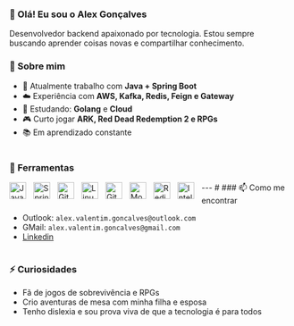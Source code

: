 ### 👋 Olá! Eu sou o Alex Gonçalves

Desenvolvedor backend apaixonado por tecnologia. Estou sempre buscando aprender coisas novas e compartilhar conhecimento.


### 🚀 Sobre mim

- 💼 Atualmente trabalho com **Java + Spring Boot**
- ☁️ Experiência com **AWS, Kafka, Redis, Feign e Gateway**
- 🧠 Estudando: **Golang** e **Cloud**
- 🎮 Curto jogar **ARK, Red Dead Redemption 2 e RPGs**
- 📚 Em aprendizado constante
#

### 🧰 Ferramentas
<img align="left" alt="Java" width="30px" style="padding-right:10px;" src="https://cdn.jsdelivr.net/gh/devicons/devicon/icons/java/java-original.svg"/>
<img align="left" alt="Spring" width="30px" style="padding-right:10px;" src="https://cdn.jsdelivr.net/gh/devicons/devicon/icons/spring/spring-original.svg" />
<img align="left" alt="Git" width="30px" style="padding-right:10px;" src="https://cdn.jsdelivr.net/gh/devicons/devicon/icons/git/git-original.svg" />
<img align="left" alt="Linux" width="30px" style="padding-right:10px;" src="https://cdn.jsdelivr.net/gh/devicons/devicon/icons/linux/linux-original.svg" />
<img align="left" alt="GitHub" width="30px" style="padding-right:10px;" src="https://cdn.jsdelivr.net/gh/devicons/devicon/icons/github/github-original.svg" />
<img align="left" alt="MongoDB" width="30px" style="padding-right:10px;" src="https://cdn.jsdelivr.net/gh/devicons/devicon/icons/mongodb/mongodb-original.svg"/>
<img align="left" alt="Redis" width="30px" style="padding-right:10px;" src="https://cdn.jsdelivr.net/gh/devicons/devicon/icons/redis/redis-original.svg"/>
<img align="left" alt="IntelliJ IDEA" width="30px" style="padding-right:10px;" src="https://cdn.jsdelivr.net/gh/devicons/devicon/icons/intellij/intellij-original.svg"/>
---
#
### 📫 Como me encontrar

- Outlook: `alex.valentim.goncalves@outlook.com`
- GMail: `alex.valentim.goncalves@gmail.com`
- [Linkedin](https://www.linkedin.com/in/alex-valentim-goncalves)
#

### ⚡ Curiosidades

- Fã de jogos de sobrevivência e RPGs
- Crio aventuras de mesa com minha filha e esposa
- Tenho dislexia e sou prova viva de que a tecnologia é para todos
  <br />
<!--
**alex-v-goncalves/alex-v-goncalves** é um repositório ✨ _especial_ ✨ porque seu `README.md` (este arquivo) aparece no seu perfil do GitHub.
-->
